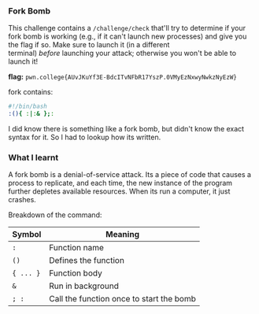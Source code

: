 ### Fork Bomb

This challenge contains a `/challenge/check` that'll try to determine if your fork bomb is working (e.g., if it can't launch new processes) and give you the flag if so. Make sure to launch it (in a different terminal) _before_ launching your attack; otherwise you won't be able to launch it!

**flag:** `pwn.college{AUvJKuYf3E-BdcITvNFbR17YszP.0VMyEzNxwyNwkzNyEzW}`

fork contains:
```bash
#!/bin/bash
:(){ :|:& };:
```

I did know there is something like a fork bomb, but didn't know the exact syntax for it. So I had to lookup how its written. 

### What I learnt 

A fork bomb is a denial-of-service attack. Its a piece of code that causes a process to replicate, and each time, the new instance of the program further depletes available resources. When its run a computer, it just crashes. 

Breakdown of the command:  

| Symbol    | Meaning                                  |
| --------- | ---------------------------------------- |
| `:`       | Function name                            |
| `()`      | Defines the function                     |
| `{ ... }` | Function body                            |
| `&`       | Run in background                        |
| `; :`     | Call the function once to start the bomb |
